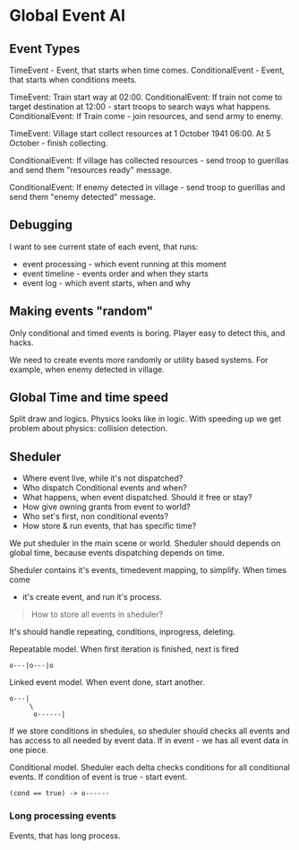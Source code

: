 # Global Event AI

## Event Types
TimeEvent - Event, that starts when time comes. 
ConditionalEvent - Event, that starts when conditions meets.

TimeEvent: Train start way at 02:00.
ConditionalEvent: If train not come to target destination at 12:00 - start
troops to search ways what happens.
ConditionalEvent: If Train come - join resources, and send army to enemy.

TimeEvent: Village start collect resources at 1 October 1941 06:00. At 5
October - finish collecting.

ConditionalEvent: If village has collected resources - send troop to guerillas
and send them "resources ready" message.

ConditionalEvent: If enemy detected in village - send troop to guerillas and
send them "enemy detected" message.

## Debugging

I want to see current state of each event, that runs:

- event processing - which event running at this moment
- event timeline - events order and when they starts
- event log - which event starts, when and why


## Making events "random"

Only conditional and timed events is boring. Player easy to detect this, and
hacks.

We need to create events more randomly or utility based systems. For example,
when enemy detected in village.

## Global Time and time speed

Split draw and logics. Physics looks like in logic.
With speeding up we get problem about physics: collision detection. 

## Sheduler

- Where event live, while it's not dispatched? 
- Who dispatch Conditional events and when?
- What happens, when event dispatched. Should it free or stay?
- How give owning grants from event to world?
- Who set's first, non conditional events?
- How store & run events, that has specific time?

We put sheduler in the main scene or world. Sheduler should depends on global
time, because events dispatching depends on time. 

Sheduler contains it's events, timedevent mapping, to simplify. When times come
- it's create event, and run it's process.

> How to store all events in sheduler?


It's should handle repeating, conditions, inprogress, deleting.

Repeatable model. When first iteration is finished, next is fired
```
o---|o---|o
```
Linked event model. When event done, start another.
```
o---|
     \
      o------|
```

If we store conditions in shedules, so sheduler should checks all events and
has access to all needed by event data. 
If in event - we has all event data in one piece.

Conditional model. Sheduler each delta checks conditions for all conditional
events. If condition of event is true - start event.
```
(cond == true) -> o------
```



### Long processing events
Events, that has long process.


